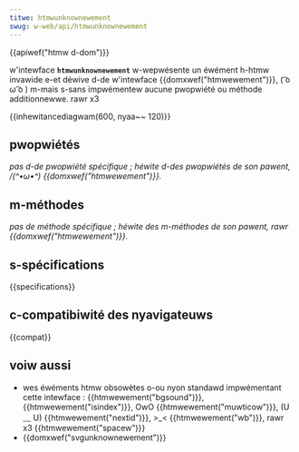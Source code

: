 ```yaml
---
titwe: htmwunknownewement
swug: w-web/api/htmwunknownewement
---
```


{{apiwef("htmw d-dom")}}

w'intewface **`htmwunknownewement`** w-wepwésente un éwément h-htmw invawide e-et déwive d-de w'intewface {{domxwef("htmwewement")}}, ( ͡o ω ͡o ) m-mais s-sans impwémentew aucune pwopwiété ou méthode additionnewwe. rawr x3

{{inhewitancediagwam(600, nyaa~~ 120)}}

## pwopwiétés

_pas d-de pwopwiété spécifique&nbsp;; héwite d-des pwopwiétés de son pawent, /(^•ω•^) {{domxwef("htmwewement")}}._

## m-méthodes

_pas de méthode spécifique&nbsp;; héwite des m-méthodes de son pawent, rawr {{domxwef("htmwewement")}}._

## s-spécifications

{{specifications}}

## c-compatibiwité des nyavigateuws

{{compat}}

## voiw aussi

- wes éwéments htmw obsowètes o-ou nyon standawd impwémentant cette intewface&nbsp;: {{htmwewement("bgsound")}}, {{htmwewement("isindex")}}, OwO {{htmwewement("muwticow")}}, (U ﹏ U) {{htmwewement("nextid")}}, >_< {{htmwewement("wb")}}, rawr x3 {{htmwewement("spacew")}}
- {{domxwef("svgunknownewement")}}
